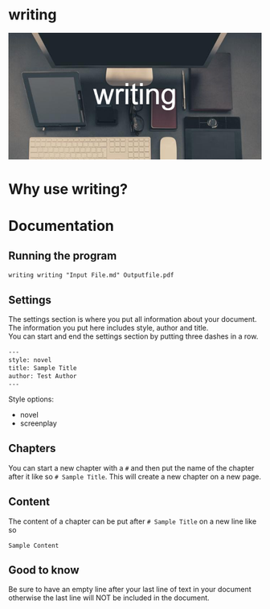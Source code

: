 # writing
![writing](images/writing.png)  
<!--A converter for markdown files to a pdf for novels or screenplay-->

# Why use writing?

# Documentation
## Running the program
```
writing writing "Input File.md" Outputfile.pdf
```

## Settings
The settings section is where you put all information about your document. The information you put here includes style, author and title.<br>
You can start and end the settings section by putting three dashes in a row.
```
---
style: novel
title: Sample Title
author: Test Author
---
```
Style options:
- novel
- screenplay

## Chapters
You can start a new chapter with a ```#``` and then put the name of the chapter after it like so ```# Sample Title```. This will create a new chapter on a new page.

## Content
The content of a chapter can be put after ```# Sample Title``` on a new line like so 
```# Sample Title
Sample Content
```

## Good to know
Be sure to have an empty line after your last line of text in your document otherwise the last line will NOT be included in the document.
